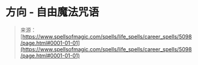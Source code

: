 <!--yml

category: 未分类

date: 2024-06-12 18:39:06

-->

# 方向 - 自由魔法咒语

> 来源：[https://www.spellsofmagic.com/spells/life_spells/career_spells/5098/page.html#0001-01-01](https://www.spellsofmagic.com/spells/life_spells/career_spells/5098/page.html#0001-01-01)
